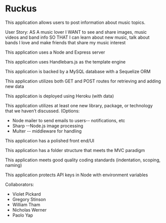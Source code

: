 # Ruckus

This application allows users to post information about music topics.

User Story:
AS A music lover
I WANT to see and share images, music videos and band info
SO THAT I can learn about new music, talk about bands I love and make friends that share my music interest

This application uses a Node and Express server

This application uses Handlebars.js as the template engine

This application is backed by a MySQL database with a Sequelize ORM

This application utilizes both GET and POST routes for retrieving and adding new data

This application is deployed using Heroku (with data)

This application utilizes at least one new library, package, or technology that we haven’t discussed.
(Options:

- Node mailer to send emails to users-- notifications, etc
- Sharp --Node.js image processing
- Multer -- middleware for handling

This application has a polished front end/UI

This application has a folder structure that meets the MVC paradigm

This application meets good quality coding standards (indentation, scoping, naming)

This application protects API keys in Node with environment variables

Collaborators:

- Violet Pickard
- Gregory Stinson
- William Tham
- Nicholas Werner
- Paolo Yap
